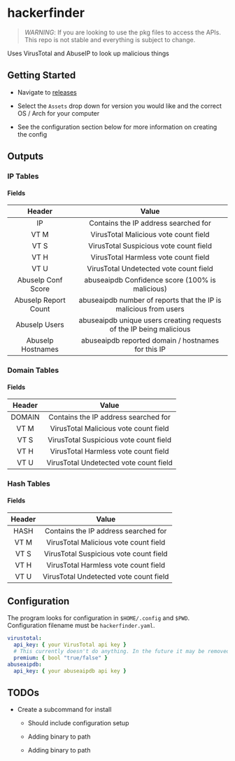 # hackerfinder

> _WARNING_: If you are looking to use the pkg files to access the APIs. This repo is not stable and everything is subject to change.

Uses VirusTotal and AbuseIP to look up malicious things

## Getting Started

- Navigate to [releases](https://github.com/christianrang/hackerfinder/releases)

- Select the `Assets` drop down for version you would like and the correct OS / Arch for your computer

- See the configuration section below for more information on creating the config

## Outputs

### IP Tables

#### Fields

|        Header        |                                Value                                |
| :------------------: | :-----------------------------------------------------------------: |
|          IP          |                Contains the IP address searched for                 |
|         VT M         |                VirusTotal Malicious vote count field                |
|         VT S         |               VirusTotal Suspicious vote count field                |
|         VT H         |                VirusTotal Harmless vote count field                 |
|         VT U         |               VirusTotal Undetected vote count field                |
|  AbuseIp Conf Score  |           abuseaipdb Confidence score (100% is malicious)           |
| AbuseIp Report Count |  abuseaipdb number of reports that the IP is malicious from users   |
|    AbuseIp Users     | abuseaipdb unique users creating requests of the IP being malicious |
|  AbuseIp Hostnames   |         abuseaipdb reported domain / hostnames for this IP          |

### Domain Tables

#### Fields

| Header |                 Value                  |
| :----: | :------------------------------------: |
| DOMAIN |  Contains the IP address searched for  |
|  VT M  | VirusTotal Malicious vote count field  |
|  VT S  | VirusTotal Suspicious vote count field |
|  VT H  |  VirusTotal Harmless vote count field  |
|  VT U  | VirusTotal Undetected vote count field |

### Hash Tables

#### Fields

| Header |                 Value                  |
| :----: | :------------------------------------: |
|  HASH  |  Contains the IP address searched for  |
|  VT M  | VirusTotal Malicious vote count field  |
|  VT S  | VirusTotal Suspicious vote count field |
|  VT H  |  VirusTotal Harmless vote count field  |
|  VT U  | VirusTotal Undetected vote count field |

## Configuration

The program looks for configuration in `$HOME/.config` and `$PWD`. Configuration filename must be `hackerfinder.yaml`.

```yaml
virustotal:
  api_key: { your VirusTotal api key }
  # This currently doesn't do anything. In the future it may be removed or used to cacluate runtime.
  premium: { bool "true/false" }
abuseaipdb:
  api_key: { your abuseaipdb api key }
```

## TODOs

- Create a subcommand for install

  - Should include configuration setup

  - Adding binary to path

  - Adding binary to path

